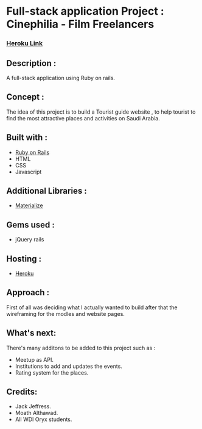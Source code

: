 # Full-stack application Project : Cinephilia - Film Freelancers 


### [ Heroku Link](https://touristhaven.herokuapp.com/)

## Description :

A full-stack application using Ruby on rails.

## Concept :

The idea of this project is to build a Tourist guide website , to help tourist to find the most attractive places and activities on Saudi Arabia. 

## Built with :

- [Ruby on Rails](https://rubyonrails.org/)
- HTML
- CSS
- Javascript 

## Additional Libraries :

- [Materialize ](https://materializecss.com)

## Gems used :

- jQuery rails

## Hosting :

- [Heroku](https://www.heroku.com/)


## Approach :

First of all was deciding what I actually wanted to build after that the wireframing for the modles and website pages.

## What's next:

There's many additons to be added to this project such as : 
- Meetup as API.
- Institutions to add and updates the events.
- Rating system for the places.

## Credits:
- Jack Jeffress.
- Moath Althawad.
- All WDI Oryx students.
